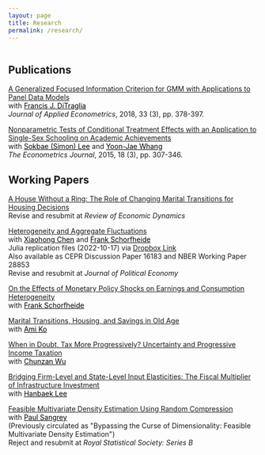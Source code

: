 ```yaml
---
layout: page
title: Research
permalink: /research/
---
```


 
<hr style="clear:both;visibility: hidden;" />  


## Publications

[A Generalized Focused Information Criterion for GMM with Applications to Panel Data Models](https://onlinelibrary.wiley.com/doi/abs/10.1002/jae.2614)<br>
with <a href="https://ditraglia.com" style="color:#000000;">Francis J. DiTraglia</a><br>
 <i>Journal of Applied Econometrics</i>, 2018, 33 (3), pp. 378-397.

[Nonparametric Tests of Conditional Treatment Effects with an Application to Single-Sex Schooling on Academic Achievements](http://onlinelibrary.wiley.com/doi/10.1111/ectj.12050/abstract)<br> 
with <a href="https://sites.google.com/site/sokbae/" style="color:#000000;">Sokbae (Simon) Lee</a> and <a href="https://sites.google.com/site/whangyjhomepage/" style="color:#000000;">Yoon-Jae Whang</a><br>
<i>The Econometrics Journal</i>, 2015, 18 (3), pp. 307-346.

## Working Papers

[A House Without a Ring: The Role of Changing Marital Transitions for Housing Decisions](https://github.com/minsuc/Econ103_LPS/raw/master/papers/RED2nd_Manuscript_Chang.pdf)<br> 
Revise and resubmit at <i>Review of Economic Dynamics</i> 

[Heterogeneity and Aggregate Fluctuations](https://github.com/minsuc/Econ103_LPS/raw/master/papers/EvalHAmodels_v12.pdf)<br> 
with <a href="https://sites.google.com/site/xiaohongchenyale/" style="color:#000000;">Xiaohong Chen</a> and <a href="https://web.sas.upenn.edu/schorf/" style="color:#000000;">Frank Schorfheide</a><br>
Julia replication files (2022-10-17) via [Dropbox Link](https://www.dropbox.com/s/lbvq0gvyqd98wv7/Replication_v20221017.zip?dl=0)<br>
Also available as CEPR Discussion Paper 16183 and NBER Working Paper 28853<br>
Revise and resubmit at <i>Journal of Political Economy</i>

[On the Effects of Monetary Policy Shocks on Earnings and Consumption Heterogeneity](https://github.com/minsuc/Econ103_LPS/raw/master/papers/HH_Het_MP_v4.pdf)<br>
with <a href="https://web.sas.upenn.edu/schorf/" style="color:#000000;">Frank Schorfheide</a><br>

[Marital Transitions, Housing, and Savings in Old Age](https://github.com/minsuc/Econ103_LPS/raw/master/papers/Chang_Ko_08262022.pdf)<br> 
with <a href="http://www.ko-ami.com/" style="color:#000000;">Ami Ko</a>

[When in Doubt, Tax More Progressively? Uncertainty and Progressive Income Taxation](https://github.com/minsuc/Econ103_LPS/raw/master/papers/OTUP.pdf)<br> 
with <a href="https://sites.google.com/site/chunzanwu/" style="color:#000000;">Chunzan Wu</a>

[Bridging Firm-Level and State-Level Input Elasticities: The Fiscal Multiplier of Infrastructure Investment](https://github.com/minsuc/Econ103_LPS/raw/master/papers/Draft_ChangLee_June2023.pdf)<br> 
with <a href="https://sites.google.com/sas.upenn.edu/hanbaeklee" style="color:#000000;">Hanbaek Lee</a>

[Feasible Multivariate Density Estimation Using Random Compression](https://github.com/minsuc/Econ103_LPS/raw/master/papers/ChangSangrey_web.pdf)<br> 
with <a href="https://sangrey.io/" style="color:#000000;">Paul Sangrey</a><br>
(Previously circulated as "Bypassing the Curse of Dimensionality: Feasible Multivariate Density Estimation")<br>
Reject and resubmit at <i>Royal Statistical Society: Series B</i> 


